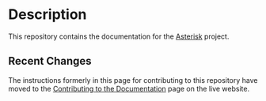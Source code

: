# Description

This repository contains the documentation for the [Asterisk](https://github.com/asterisk/asterisk) project.

## Recent Changes

The instructions formerly in this page for contributing to this repository have moved to the [Contributing to the Documentation](https://docs.asterisk.org/Contributing-to-the-Documentation) page on the live website.

